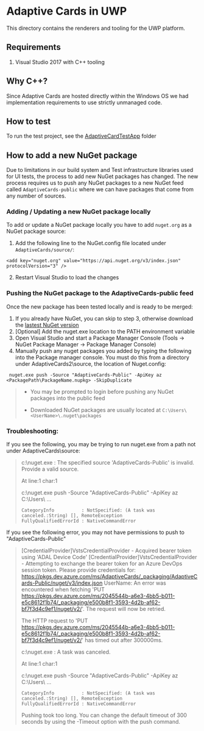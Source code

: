 

# Adaptive Cards in UWP

This directory contains the renderers and tooling for the UWP platform. 

## Requirements

1. Visual Studio 2017 with C++ tooling

## Why C++?

Since Adaptive Cards are hosted directly within the Windows OS we had implementation requirements to use strictly unmanaged code. 

## How to test

To run the test project, see the [AdaptiveCardTestApp](AdaptiveCardTestApp/README.md) folder

## How to add a new NuGet package

Due to limitations in our build system and Test infrastructure libraries used for UI tests, the process to add new NuGet packages has changed. The new process requires us to push any NuGet packages to a new NuGet feed called `AdaptiveCards-public` where we can have packages that come from any number of sources.

### Adding / Updating a new NuGet package locally

To add or update a NuGet package locally you have to add `nuget.org` as a NuGet package source:

1. Add the following line to the NuGet.config file located under `AdaptiveCards/source/`: 

``` <add key="nuget.org" value="https://api.nuget.org/v3/index.json" protocolVersion="3" /> ```

2. Restart Visual Studio to load the changes

### Pushing the NuGet package to the AdaptiveCards-public feed

Once the new package has been tested locally and is ready to be merged:

1. If you already have NuGet, you can skip to step 3, otherwise download the [lastest NuGet version](https://www.nuget.org/downloads)
2. [Optional] Add the nuget.exe location to the PATH environment variable
3. Open Visual Studio and start a Package Manager Console (Tools -> NuGet Package Manager -> Package Manager Console)
4. Manually push any nuget packages you added by typing the following into the Package manager console. You must do this from a directory under AdaptiveCards2\source, the location of Nuget.config:

``` nuget.exe push -Source "AdaptiveCards-Public" -ApiKey az <PackagePath\PackageName.nupkg> -SkipDuplicate```

> * You may be prompted to login before pushing any NuGet packages into the public feed
>
> * Downloaded NuGet packages are usually located at `C:\Users\<UserName>\.nuget\packages`

### Troubleshooting:

If you see the following, you may be trying to run nuget.exe from a path not under AdaptiveCards\source:

>c:\nuget.exe : The specified source 'AdaptiveCards-Public' is invalid. Provide a valid source.
>
>At line:1 char:1
>
>c:\nuget.exe push -Source "AdaptiveCards-Public" -ApiKey az C:\Users\ ...
>
>     CategoryInfo          : NotSpecified: (A task was canceled.:String) [], RemoteException
>     FullyQualifiedErrorId : NativeCommandError
>

If you see the following error, you may not have permissions to push to "AdaptiveCards-Public" 

>   [CredentialProvider]VstsCredentialProvider - Acquired bearer token using 'ADAL Device Code'
    [CredentialProvider]VstsCredentialProvider - Attempting to exchange the bearer token for an Azure DevOps session token.
Please provide credentials for: https://pkgs.dev.azure.com/ms/AdaptiveCards/_packaging/AdaptiveCards-Public/nuget/v3/index.json
UserName: An error was encountered when fetching 'PUT https://pkgs.dev.azure.com/ms/2045544b-a6e3-4bb5-b011-e5c8612f1b74/_packaging/e500b8f1-3593-4d2b-af62-bf7f3d4c9ef1/nuget/v2/'. The request will now be retried.
>
>The HTTP request to 'PUT https://pkgs.dev.azure.com/ms/2045544b-a6e3-4bb5-b011-e5c8612f1b74/_packaging/e500b8f1-3593-4d2b-af62-bf7f3d4c9ef1/nuget/v2/' has timed out after 300000ms.
>
>c:\nuget.exe : A task was canceled.
>
>At line:1 char:1
>
> c:\nuget.exe push -Source "AdaptiveCards-Public" -ApiKey az C:\Users\ ...
>
>     CategoryInfo          : NotSpecified: (A task was canceled.:String) [], RemoteException
>     FullyQualifiedErrorId : NativeCommandError
> 
>  Pushing took too long. You can change the default timeout of 300 seconds by using the -Timeout <seconds> option with the push command.